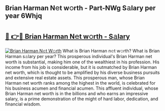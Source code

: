 ## Brian Harman N𝚎t w𝚘rth - Part-NWg S𝚊lary per year 6Whjq

# <h2><a href="http://gc2g0f.nevu.top/?p=Brian+Harman">🔗 👉🔴 Brian Harman N𝚎t w𝚘rth - S𝚊lary</a></h2>

[![Brian Harman N𝚎t W𝚘rth](https://i.imgur.com/Oavwk0R.jpeg)](http://gc2g0f.nevu.top/?p=Brian+Harman)
What is Brian Harman n𝚎t w𝚘rth? What is Brian Harman s𝚊lary per year?
This prosperous individual's Brian Harman net worth is substantial, making him one of the wealthiest in his profession. His income from his job is considerable, but it is outmatched by Brian Harman net worth, which is thought to be amplified by his diverse business pursuits and extensive real estate assets. This prosperous man, whose Brian Harman net worth ranks among the highest in the world, is celebrated for his business acumen and financial acumen. This affluent individual, whose Brian Harman net worth is in the billions and who earns an impressive salary, is a prime demonstration of the might of hard labor, dedication, and financial wisdom.
